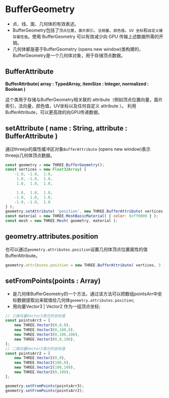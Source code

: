 # BufferGeometry

- 点、线、面、几何体的有效表述。
- BufferGeometry包括了`顶点位置`，`面片索引`、`法相量`、`颜色值`、`UV 坐标`和`自定义缓存属性值`。使用 BufferGeometry 可以有效减少向 GPU 传输上述数据所需的开销。
- 几何体都是基于BufferGeometry (opens new window)类构建的，BufferGeometry是一个几何体对象，用于存储顶点数据。

## BufferAttribute

**BufferAttribute( array : TypedArray, itemSize : Integer, normalized : Boolean )**

这个类用于存储与BufferGeometry相关联的 attribute（例如顶点位置向量，面片索引，法向量，颜色值，UV坐标以及任何自定义 attribute ）。 利用 BufferAttribute，可以更高效的向GPU传递数据。


## setAttribute ( name : String, attribute : BufferAttribute )
通过threejs的属性缓冲区对象`BufferAttribute` (opens new window)表示threejs几何体顶点数据。
```js
const geometry = new THREE.BufferGeometry();
const vertices = new Float32Array( [
	-1.0, -1.0,  1.0,
	 1.0, -1.0,  1.0,
	 1.0,  1.0,  1.0,

	 1.0,  1.0,  1.0,
	-1.0,  1.0,  1.0,
	-1.0, -1.0,  1.0
] );
geometry.setAttribute( 'position', new THREE.BufferAttribute( vertices, 3 ) );
const material = new THREE.MeshBasicMaterial( { color: 0xff0000 } );
const mesh = new THREE.Mesh( geometry, material );
```

## geometry.attributes.position
也可以通过`geometry.attributes.position`设置几何体顶点位置属性的值BufferAttribute。
```js
geometry.attributes.position = new THREE.BufferAttribute( vertices, 3 )
```

## setFromPoints(points : Array)
- 是几何体BufferGeometry的一个方法，通过该方法可以把数组pointsArr中坐标数据提取出来赋值给几何体`geometry.attributes.position`;
- 用向量Vector3 | Vector2 作为一组顶点坐标;
```js
// 三维向量Vector3表示的坐标值
const pointsArr3 = [
    new THREE.Vector3(0,0,0),
    new THREE.Vector3(0,100,0),
    new THREE.Vector3(0,100,100),
    new THREE.Vector3(0,0,100),
];
// 二维向量Vector2表示的坐标值
const pointsArr2 = [
    new THREE.Vector2(0,0),
    new THREE.Vector2(100,0),
    new THREE.Vector2(100,100),
    new THREE.Vector2(0,100),
];

geometry.setFromPoints(pointsArr3);
geometry.setFromPoints(pointsArr2);
```